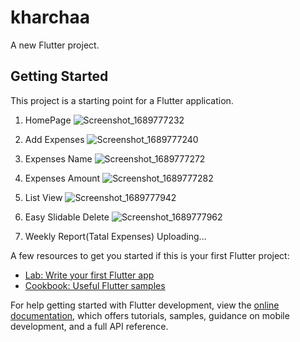 # kharchaa

A new Flutter project.

## Getting Started

This project is a starting point for a Flutter application.

1. HomePage
![Screenshot_1689777232](https://github.com/Yash-Harode/kharchaa/assets/118569726/54b8e5b6-d360-4641-8d4c-f027a7e626c4)

2. Add Expenses
![Screenshot_1689777240](https://github.com/Yash-Harode/kharchaa/assets/118569726/26427ff5-93b3-47fd-98d3-4b8076388f2b)

3. Expenses Name
![Screenshot_1689777272](https://github.com/Yash-Harode/kharchaa/assets/118569726/e87325a5-daeb-44d9-87f3-b5323210a360)

4. Expenses Amount
![Screenshot_1689777282](https://github.com/Yash-Harode/kharchaa/assets/118569726/3522c51d-ac66-4d6a-b218-94c524c9fa96)

5. List View
![Screenshot_1689777942](https://github.com/Yash-Harode/kharchaa/assets/118569726/b0857784-5009-4fb5-a8c6-b007e2758413)

6. Easy Slidable Delete
![Screenshot_1689777962](https://github.com/Yash-Harode/kharchaa/assets/118569726/f1b1b1da-40c1-48e9-81c3-2961a85c8a04)

7. Weekly Report(Tatal Expenses)
Uploading...

A few resources to get you started if this is your first Flutter project:

- [Lab: Write your first Flutter app](https://docs.flutter.dev/get-started/codelab)
- [Cookbook: Useful Flutter samples](https://docs.flutter.dev/cookbook)

For help getting started with Flutter development, view the
[online documentation](https://docs.flutter.dev/), which offers tutorials,
samples, guidance on mobile development, and a full API reference.

